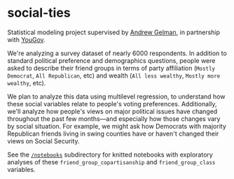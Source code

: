 # social-ties

Statistical modeling project supervised by [Andrew Gelman](http://www.stat.columbia.edu/~gelman/), in partnership with [YouGov](https://today.yougov.com/).

We're analyzing a survey dataset of nearly 6000 respondents. In addition to standard political preference and demographics questions, people were asked to describe their friend groups in terms of party affiliation (`Mostly Democrat`, `All Republican`, etc) and wealth (`All less wealthy`, `Mostly more wealthy`, etc).

We plan to analyze this data using multilevel regression, to understand how these social variables relate to people's voting preferences.
Additionally, we'll analyze how people's views on major political issues have changed throughout the past few months—and especially how those changes vary by social situation.
For example, we might ask how Democrats with majority Republican friends living in swing counties have or haven't changed their views on Social Security. 

See the [`/notebooks`](notebooks) subdirectory for knitted notebooks with exploratory analyses of these `friend_group_copartisanship` and `friend_group_class` variables.
